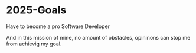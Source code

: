 # 2025-Goals
Have to become a pro Software Developer

And in this mission of mine, no amount of obstacles, opininons can stop me from achievig my goal.
